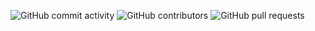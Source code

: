 
![GitHub commit activity](https://img.shields.io/github/commit-activity/y/jakemansoor8484/smartcash-1)
![GitHub contributors](https://img.shields.io/github/contributors/jakemansoor8484/smartcash-1)
![GitHub pull requests](https://img.shields.io/github/issues-pr/jakemansoor8484/smartcash-1)
